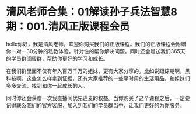 # 清风老师合集：01解读孙子兵法智慧8期：001.清风正版课程会员

hello你好，我是清风老师，欢迎你购买我们的正版课程。我们的正版课程会附赠你一对一30分钟的私教体验，针对性的帮你解决问题。同时还会赠送我们365天的学员群闺蜜群，帮助你更好的学习和成长。

在我们群里面不仅有年入百万千万的姐妹，更有大家分享的。比如说跟踪期啊，黑科技啊，这些怎么样拿到证据，还有大家推荐的一些平时用的生活用品，和姐妹们多多交流，找到和你一起成长的人。

同时你还会获赠一次我直播间优先连麦的权益。当你购买了这个课程之后，一定要记得联系我们的官方客服，加入到我们的学员群当中，让我们更好的为你服务。

